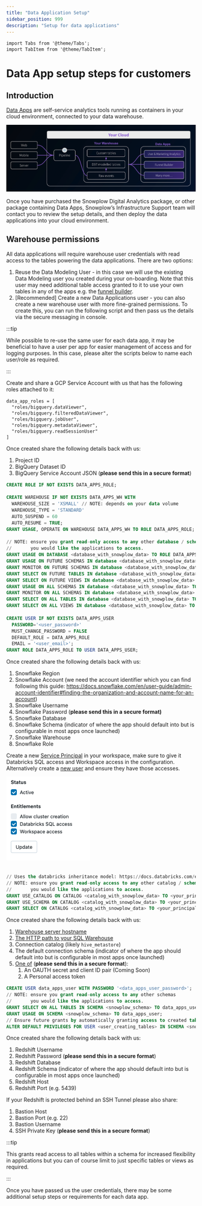```yaml
---
title: "Data Application Setup"
sidebar_position: 999
description: "Setup for data applications"
---
```


```mdx-code-block
import Tabs from '@theme/Tabs';
import TabItem from '@theme/TabItem';
```


# Data App setup steps for customers

## Introduction

[Data Apps](/docs/data-apps/index.md) are self-service analytics tools running as containers in your cloud environment, connected to your data warehouse. 

![Pipeline showing data flowing from tracked events into data apps](./images/data-apps-pipeline.png)

Once you have purchased the Snowplow Digital Analytics package, or other package containing Data Apps, Snowplow’s Infrastructure Support team will contact you to review the setup details, and then deploy the data applications into your cloud environment. 

## **Warehouse permissions**

All data applications will require warehouse user credentials with read access to the tables powering the data applications. There are two options: 

1. Reuse the Data Modeling User - in this case we will use the existing Data Modeling user you created during your on-boarding. Note that this user may need additional table access granted to it to use your own tables in any of the apps e.g. the [funnel builder](/docs/data-apps/funnel-builder/index.md). 
2. [Recommended] Create a new Data Applications user  - you can also create a new warehouse user with more fine-grained permissions. To create this, you can run the following script and then pass us the details via the secure messaging in console.

:::tip

While possible to re-use the same user for each data app, it may be beneficial to have a user per app for easier management of access and for logging purposes. In this case, please alter the scripts below to name each user/role as required.

:::


<Tabs groupId="warehouse" queryString>
<TabItem value="bigquery" label="BigQuery" default>


Create and share a GCP Service Account with us that has the following roles attached to it:

```hcl
data_app_roles = [
  "roles/bigquery.dataViewer",
  "roles/bigquery.filteredDataViewer",
  "roles/bigquery.jobUser",
  "roles/bigquery.metadataViewer",
  "roles/bigquery.readSessionUser"
]
```

Once created share the following details back with us:

1. Project ID
2. BigQuery Dataset ID
3. BigQuery Service Account JSON (**please send this in a secure format**)


</TabItem>
<TabItem value="snowflake" label="Snowflake">


```sql
CREATE ROLE IF NOT EXISTS DATA_APPS_ROLE;

CREATE WAREHOUSE IF NOT EXISTS DATA_APPS_WH WITH
  WAREHOUSE_SIZE = 'XSMALL' // NOTE: depends on your data volume
  WAREHOUSE_TYPE = 'STANDARD'
  AUTO_SUSPEND = 60
  AUTO_RESUME = TRUE;
GRANT USAGE, OPERATE ON WAREHOUSE DATA_APPS_WH TO ROLE DATA_APPS_ROLE;

// NOTE: ensure you grant read-only access to any other database / schema
//       you would like the applications to access.
GRANT USAGE ON DATABASE <database_with_snowplow_data> TO ROLE DATA_APPS_ROLE;
GRANT USAGE ON FUTURE SCHEMAS IN database <database_with_snowplow_data> TO ROLE DATA_APPS_ROLE;
GRANT MONITOR ON FUTURE SCHEMAS IN database <database_with_snowplow_data> TO ROLE DATA_APPS_ROLE;
GRANT SELECT ON FUTURE TABLES IN database <database_with_snowplow_data> TO ROLE DATA_APPS_ROLE;
GRANT SELECT ON FUTURE VIEWS IN database <database_with_snowplow_data> TO ROLE DATA_APPS_ROLE;
GRANT USAGE ON ALL SCHEMAS IN database <database_with_snowplow_data> TO ROLE DATA_APPS_ROLE;
GRANT MONITOR ON ALL SCHEMAS IN database <database_with_snowplow_data> TO ROLE DATA_APPS_ROLE;
GRANT SELECT ON ALL TABLES IN database <database_with_snowplow_data> TO ROLE DATA_APPS_ROLE;
GRANT SELECT ON ALL VIEWS IN database <database_with_snowplow_data> TO ROLE DATA_APPS_ROLE;

CREATE USER IF NOT EXISTS DATA_APPS_USER
  PASSWORD='<user_password>'
  MUST_CHANGE_PASSWORD = FALSE
  DEFAULT_ROLE = DATA_APPS_ROLE
  EMAIL = '<user_email>';
GRANT ROLE DATA_APPS_ROLE TO USER DATA_APPS_USER;
```

Once created share the following details back with us:

1. Snowflake Region
2. Snowflake Account (we need the account identifier which you can find following this guide: https://docs.snowflake.com/en/user-guide/admin-account-identifier#finding-the-organization-and-account-name-for-an-account)
3. Snowflake Username
4. Snowflake Password (**please send this in a secure format)**
5. Snowflake Database
6. Snowflake Schema (indicator of where the app should default into but is configurable in most apps once launched)
7. Snowflake Warehouse
8. Snowflake Role

</TabItem>
<TabItem value="databricks" label="Databricks">

Create a new [Service Principal](https://docs.databricks.com/en/administration-guide/users-groups/service-principals.html#add-service-principals-to-your-account-using-the-account-console) in your workspace, make sure to give it Databricks SQL access and Workspace access in the configuration. Alternatively create a [new user](https://docs.databricks.com/en/administration-guide/users-groups/users.html#add-users-to-your-account-using-the-account-console) and ensure they have those accesses.

![Databricks account setup](./images/databricks-acc-setup.png)

```sql

// Uses the databricks inheritance model: https://docs.databricks.com/en/data-governance/unity-catalog/manage-privileges/privileges.html#inheritance-model
// NOTE: ensure you grant read-only access to any other catalog / schema
//       you would like the applications to access.
GRANT USE_CATALOG ON CATALOG <catalog_with_snowplow_data> TO <your_principal_or_user>;
GRANT USE_SCHEMA ON CATALOG <catalog_with_snowplow_data> TO <your_principal_or_user>;
GRANT SELECT ON CATALOG <catalog_with_snowplow_data> TO <your_principal_or_user>;
```

Once created share the following details back with us:

1. [Warehouse server hostname](https://docs.databricks.com/en/integrations/compute-details.html)
2. [The HTTP path to your SQL Warehouse](https://docs.databricks.com/en/integrations/compute-details.html)
3. Connection catalog (likely `hive_metastore`)
4. The default connection schema (indicator of where the app should default into but is configurable in most apps once launched)
5. [One of](https://docs.databricks.com/en/administration-guide/users-groups/service-principals.html#manage-tokens-for-a-service-principal) (**please send this in a secure format**):
    1. An OAUTH secret and client ID pair (Coming Soon)
    2. A Personal access token

</TabItem>
<TabItem value="redshift" label="Redshift">


```sql
CREATE USER data_apps_user WITH PASSWORD '<data_apps_user_password>';
// NOTE: ensure you grant read-only access to any other schemas
//       you would like the applications to access.
GRANT SELECT ON ALL TABLES IN SCHEMA <snowplow_schema> TO data_apps_user;
GRANT USAGE ON SCHEMA <snowplow_schema> TO data_apps_user;
// Ensure future grants by automatically granting access to created tables
ALTER DEFAULT PRIVILEGES FOR USER <user_creating_tables> IN SCHEMA <snowplow_schema> GRANT SELECT ON TABLES TO data_apps_user;
```

Once created share the following details back with us:

1. Redshift Username
2. Redshift Password (**please send this in a secure format**)
3. Redshift Database
4. Redshift Schema (indicator of where the app should default into but is configurable in most apps once launched)
5. Redshift Host
6. Redshift Port (e.g. 5439)

If your Redshift is protected behind an SSH Tunnel please also share:

1. Bastion Host
2. Bastion Port (e.g. 22)
3. Bastion Username
4. SSH Private Key (**please send this in a secure format**)

</TabItem>

</Tabs>

:::tip

This grants read access to all tables within a schema for increased flexibility in applications but you can of course limit to just specific tables or views as required.

:::


Once you have passed us the user credentials, there may be some additional setup steps or requirements for each data app.
